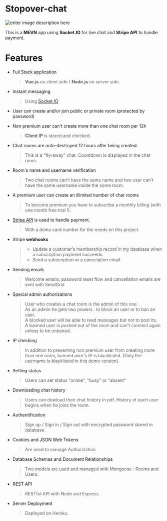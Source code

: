 # Stopover-chat

![enter image description here](https://www.antoineparat.com/img/stopover.png)

This is a **MEVN** app using **Socket.IO** for live chat and **Stripe API** to handle payment.

# Features 

- Full Stack application

  > **Vue.js** on client side / **Node.js** on server side.
  
- Instant messaging

  > Using [Socket.IO](https://socket.io/)
  
- User can create and/or join public or private room (protected by password)

- Non premium user can't create more than one chat room per 12h

  > **Client IP** is stored and checked.
  
- Chat rooms are auto-destroyed 12 hours after being created.

  > This is a "fly-away" chat. Countdown is displayed in the chat room.
  
- Room's name and username verification

  > Two chat rooms can't have the same name and two user can't have the same username inside the some room.
 
 - A premium user can create an illimited number of chat rooms
 
   > To become premium you have to subscribe a monthly billing (with one month free trial !).
  
 - [Stripe API](https://stripe.com/fr) is used to handle payment.
 
   > With a demo card number for the needs on this project.
   
  - Stripe **webhooks**

    > - Update a customer’s membership record in my database when a subscription payment succeeds.  
    > - Send a subscription or a cancelation email.
    
- Sending emails

  > Welcome emails, password reset flow and cancellation emails are sent with SendGrid

- Special admin authorizations

  > User who creates a chat room is the admin of this one.  
  As an admin he gets two powers : to block an user or to ban an user.  
  A blocked user will be able to read messages but not to post its.  
  A banned user is pushed out of the room and can't connect again unless to be unbaned. 
  
 - IP checking
 
   > In addition to preventing non premium user from creating more than one room,
  banned user's IP is blacklisted. (Only the username is blacklisted in this demo version).
  
- Setting status

  > Users can set status "online", "busy" or "absent"
  
- Downloading chat history 

  > Users can dowload their chat history in pdf. History of each user begins when he joins the room.

- Authentification

  > Sign up / Sign in / Sign out with encrypted password stored in database.
  
- Cookies and JSON Web Tokens

  > Are used to manage Authorization  
  
- Database Schemas and Document Relationships

  > Two models are used and managed with Mongoose : Rooms and Users.

- REST API

  > RESTful API with Node and Express.
  
- Server Deployment

  > Deployed on Heroku.
  
